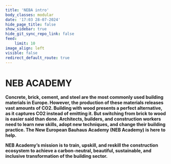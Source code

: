 ```yaml
---
title: 'NEBA intro'
body_classes: modular
date: '17:03 28-07-2024'
hide_page_title: false
show_sidebar: true
hide_git_sync_repo_link: false
feed:
    limit: 10
image_align: left
visible: false
redirect_default_route: true
---
```


# NEB ACADEMY
**Concrete, brick, cement, and steel are the most commonly used building materials in Europe. However, the production of these materials releases vast amounts of CO2. Building with wood presents a perfect alternative, as it captures CO2 instead of emitting it. But switching from brick to wood is easier said than done. Architects, builders, and construction workers need to learn new skills, adopt new techniques, and change their building practice. The New European Bauhaus Academy (NEB Academy) is here to help.**

**NEB Academy’s mission is to train, upskill, and reskill the construction ecosystem to achieve a carbon-neutral, beautiful, sustainable, and inclusive transformation of the building sector.**